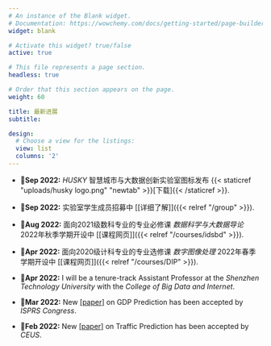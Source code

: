 ```yaml
---
# An instance of the Blank widget.
# Documentation: https://wowchemy.com/docs/getting-started/page-builder/
widget: blank

# Activate this widget? true/false
active: true

# This file represents a page section.
headless: true

# Order that this section appears on the page.
weight: 60

title: 最新进展
subtitle: 

design:
  # Choose a view for the listings:
  view: list
  columns: '2'
---
```

- :mega:**Sep 2022:**  *HUSKY* 智慧城市与大数据创新实验室图标发布 {{< staticref "uploads/husky logo.png" "newtab" >}}[下载]{{< /staticref >}}.

- :mega:**Sep 2022:**  实验室学生成员招募中 [[详细了解]]({{< relref "/group" >}}).

- :school:**Aug 2022:**  面向2021级数科专业的专业必修课 *数据科学与大数据导论* 2022年秋季学期开设中 [[课程网页]]({{< relref "/courses/idsbd" >}}).

- :school:**Apr 2022:**  面向2020级计科专业的专业选修课 *数字图像处理* 2022年春季学期开设中 [[课程网页]]({{< relref "/courses/DIP" >}}).

- :mega:**Apr 2022:**  I will be a tenure-track Assistant Professor at the *Shenzhen Technology University* with the *College of Big Data and Internet*.

- :page_with_curl:**Mar 2022:**  New [[paper]](https://www.isprs2022-nice.com/) on GDP Prediction has been accepted by *ISPRS Congress*.

- :page_with_curl:**Feb 2022:**  New [[paper]](https://www.sciencedirect.com/science/article/pii/S0198971522000205?via%3Dihub) on Traffic Prediction has been accepted by *CEUS*.
